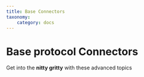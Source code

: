 ```yaml
---
title: Base Connectors
taxonomy:
    category: docs
---
```




# Base protocol Connectors

Get into the **nitty gritty** with these advanced topics
